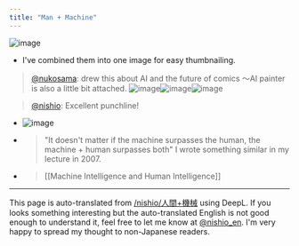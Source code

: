 ```yaml
---
title: "Man + Machine"
---
```


![image](https://gyazo.com/fb2216d5b7ca44891ff1fd153e67a401/thumb/1000)
- I've combined them into one image for easy thumbnailing.

> [@nukosama](https://twitter.com/nukosama/status/1577946970143850497): drew this about AI and the future of comics
> 〜AI painter is also a little bit attached.
> ![image](https://pbs.twimg.com/media/FeX-VjzUUAAzlda.jpg)![image](https://pbs.twimg.com/media/FeX-XIGVsAA7eZZ.jpg)![image](https://pbs.twimg.com/media/FeX-YcHUcAEwBsE.jpg)

> [@nishio](https://twitter.com/nishio/status/1578624283865415680): Excellent punchline!
- ![image](https://gyazo.com/86c0a224fb76e1c9eab38b3974fd1753/thumb/1000)
- > "It doesn't matter if the machine surpasses the human, the machine + human surpasses both" I wrote something similar in my lecture in 2007.
- >   [[Machine Intelligence and Human Intelligence]]

---
This page is auto-translated from [/nishio/人間+機械](https://scrapbox.io/nishio/人間+機械) using DeepL. If you looks something interesting but the auto-translated English is not good enough to understand it, feel free to let me know at [@nishio_en](https://twitter.com/nishio_en). I'm very happy to spread my thought to non-Japanese readers.